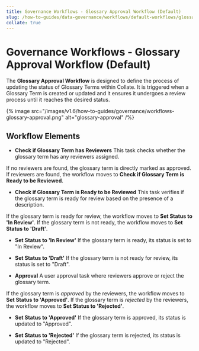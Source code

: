 ```yaml
---
title: Governance Workflows - Glossary Approval Workflow (Default)
slug: /how-to-guides/data-governance/workflows/default-workflows/glossary-approval
collate: true
---
```


# Governance Workflows - Glossary Approval Workflow (Default)

The **Glossary Approval Workflow** is designed to define the process of updating the status of Glossary Terms within Collate.
It is triggered when a Glossary Term is created or updated and it ensures it undergoes a review process until it reaches the desired status.

{% image src="/images/v1.6/how-to-guides/governance/workflows-glossary-approval.png" alt="glossary-approval" /%}

## Workflow Elements

- **Check if Glossary Term has Reviewers**
This task checks whether the glossary term has any reviewers assigned.

If no reviewers are found, the glossary term is directly marked as approved.
If reviewers are found, the workflow moves to **Check if Glossary Term is Ready to be Reviewed**.

- **Check if Glossary Term is Ready to be Reviewed**
This task verifies if the glossary term is ready for review based on the presence of a description.

If the glossary term is ready for review, the workflow moves to **Set Status to 'In Review'**.
If the glossary term is not ready, the workflow moves to **Set Status to 'Draft'**.

- **Set Status to 'In Review'**
If the glossary term is ready, its status is set to "In Review".

- **Set Status to 'Draft'**
If the glossary term is not ready for review, its status is set to "Draft".

- **Approval**
A user approval task where reviewers approve or reject the glossary term.

If the glossary term is *approved* by the reviewers, the workflow moves to **Set Status to 'Approved'**.
If the glossary term is *rejected* by the reviewers, the workflow moves to  **Set Status to 'Rejected'**.

- **Set Status to 'Approved'**
If the glossary term is approved, its status is updated to "Approved".

- **Set Status to 'Rejected'**
If the glossary term is rejected, its status is updated to "Rejected".
